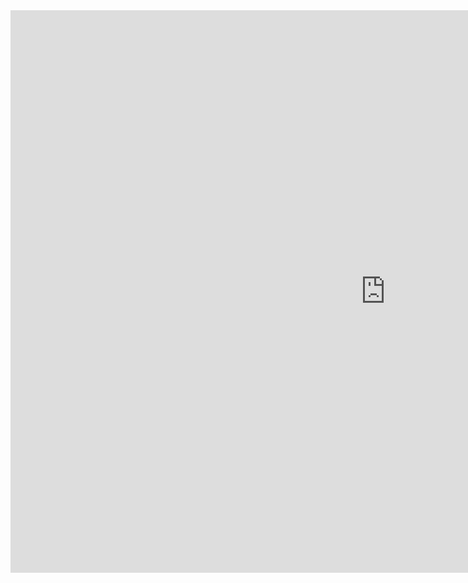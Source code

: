 <iframe src="https://1drv.ms/b/c/5789757131c7dafa/IQT62scxcXWJIIBXAQkEAAAAAYGI6W22om-PLSbOP96ivnE" width="1200" height="900" frameborder="0" scrolling="no"></iframe>